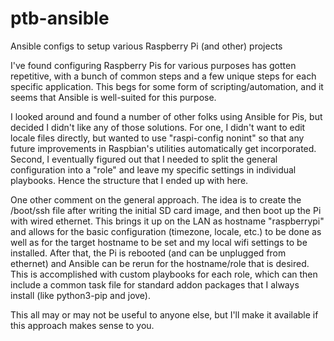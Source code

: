 # ptb-ansible

Ansible configs to setup various Raspberry Pi (and other) projects


I've found configuring Raspberry Pis for various purposes has gotten
repetitive, with a bunch of common steps and a few unique steps for each
specific application.  This begs for some form of scripting/automation, and
it seems that Ansible is well-suited for this purpose.

I looked around and found a number of other folks using Ansible for Pis, but
decided I didn't like any of those solutions.  For one, I didn't want to
edit locale files directly, but wanted to use "raspi-config nonint" so that
any future improvements in Raspbian's utilities automatically get
incorporated.  Second, I eventually figured out that I needed to split the
general configuration into a "role" and leave my specific settings in
individual playbooks.  Hence the structure that I ended up with here.

One other comment on the general approach.  The idea is to create the
/boot/ssh file after writing the initial SD card image, and then boot up the
Pi with wired ethernet.  This brings it up on the LAN as hostname
"raspberrypi" and allows for the basic configuration (timezone, locale,
etc.) to be done as well as for the target hostname to be set and my local
wifi settings to be installed.  After that, the Pi is rebooted (and can be
unplugged from ethernet) and Ansible can be rerun for the hostname/role that
is desired.  This is accomplished with custom playbooks for each role, which
can then include a common task file for standard addon packages that I
always install (like python3-pip and jove).

This all may or may not be useful to anyone else, but I'll make it available
if this approach makes sense to you.
